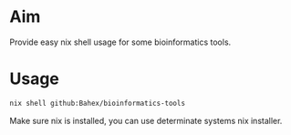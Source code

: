 # Aim
Provide easy nix shell usage for some bioinformatics tools.

# Usage

```bash
nix shell github:Bahex/bioinformatics-tools
```

Make sure nix is installed, you can use determinate systems nix installer.
